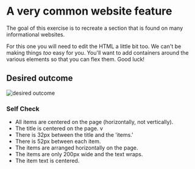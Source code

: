 # A very common website feature

The goal of this exercise is to recreate a section that is found on many informational websites.

For this one you will need to edit the HTML a little bit too. We can't be making things _too_ easy for you. You'll want to add containers around the various elements so that you can flex them. Good luck!

## Desired outcome

![desired outcome](./desired-outcome.png)

### Self Check

- All items are centered on the page (horizontally, not vertically).
- The title is centered on the page. v 
- There is 32px between the title and the 'items.' 
- There is 52px between each item.
- The items are arranged horizontally on the page.
- The items are only 200px wide and the text wraps.
- The item text is centered.

